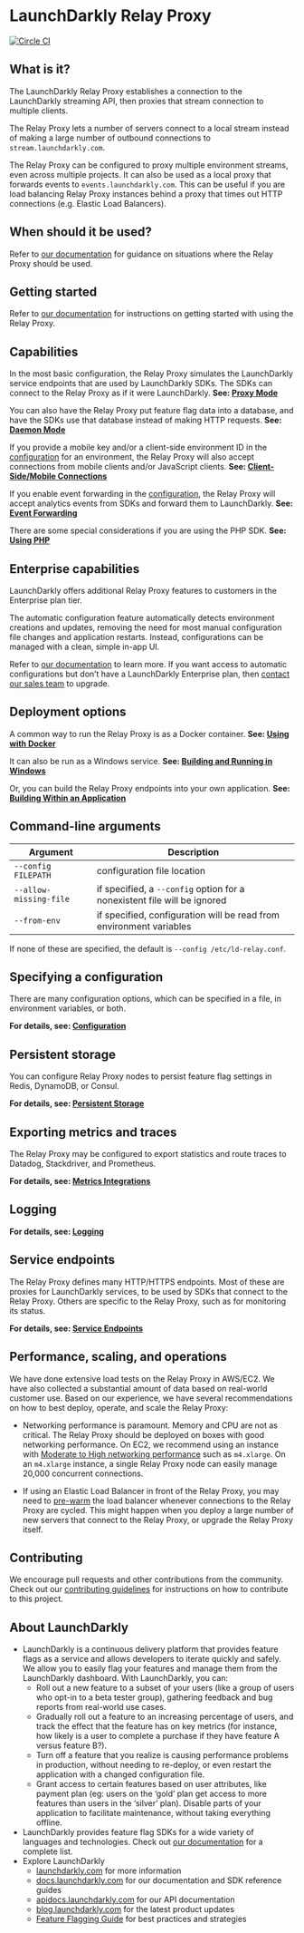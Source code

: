 # LaunchDarkly Relay Proxy

[![Circle CI](https://circleci.com/gh/launchdarkly/ld-relay.svg?style=shield)](https://circleci.com/gh/launchdarkly/ld-relay)

## What is it?

The LaunchDarkly Relay Proxy establishes a connection to the LaunchDarkly streaming API, then proxies that stream connection to multiple clients.

The Relay Proxy lets a number of servers connect to a local stream instead of making a large number of outbound connections to `stream.launchdarkly.com`.

The Relay Proxy can be configured to proxy multiple environment streams, even across multiple projects. It can also be used as a local proxy that forwards events  to `events.launchdarkly.com`. This can be useful if you are load balancing Relay Proxy instances behind a proxy that times out HTTP connections (e.g. Elastic Load Balancers).


## When should it be used?

Refer to [our documentation](https://docs.launchdarkly.com/home/advanced/relay-proxy#should-i-use-the-relay-proxy) for guidance on situations where the Relay Proxy should be used.


## Getting started

Refer to [our documentation](https://docs.launchdarkly.com/home/advanced/relay-proxy/using#starting-the-relay-proxy) for instructions on getting started with using the Relay Proxy.


## Capabilities

In the most basic configuration, the Relay Proxy simulates the LaunchDarkly service endpoints that are used by LaunchDarkly SDKs. The SDKs can connect to the Relay Proxy as if it were LaunchDarkly. **See: [Proxy Mode](./docs/proxy-mode.md)**

You can also have the Relay Proxy put feature flag data into a database, and have the SDKs use that database instead of making HTTP requests. **See: [Daemon Mode](./docs/daemon-mode.md)**

If you provide a mobile key and/or a client-side environment ID in the [configuration](./docs/configuration.md#file-section-environment-name) for an environment, the Relay Proxy will also accept connections from mobile clients and/or JavaScript clients. **See: [Client-Side/Mobile Connections](./docs/client-side.md)**

If you enable event forwarding in the [configuration](./docs/configuration.md#file-section-events), the Relay Proxy will accept analytics events from SDKs and forward them to LaunchDarkly. **See: [Event Forwarding](./docs/events.md)**

There are some special considerations if you are using the PHP SDK. **See: [Using PHP](./docs/php.md)**


## Enterprise capabilities

LaunchDarkly offers additional Relay Proxy features to customers in the Enterprise plan tier. 

The automatic configuration feature automatically detects environment creations and updates, removing the need for most manual configuration file changes and application restarts. Instead, configurations can be managed with a clean, simple in-app UI.

Refer to [our documentation](https://docs.launchdarkly.com/home/advanced/relay-proxy/automatic-configuration) to learn more. If you want access to automatic configurations but don’t have a LaunchDarkly Enterprise plan, then [contact our sales team](https://launchdarkly.com/contact-sales/) to upgrade.


## Deployment options

A common way to run the Relay Proxy is as a Docker container. **See: [Using with Docker](./docs/docker.md)**

It can also be run as a Windows service. **See: [Building and Running in Windows](./docs/windows.md)**

Or, you can build the Relay Proxy endpoints into your own application. **See: [Building Within an Application](./docs/in-app.md)**


## Command-line arguments

Argument               | Description
---------------------- | --------------------
`--config FILEPATH`    | configuration file location
`--allow-missing-file` | if specified, a `--config` option for a nonexistent file will be ignored
`--from-env`           | if specified, configuration will be read from environment variables

If none of these are specified, the default is `--config /etc/ld-relay.conf`.


## Specifying a configuration

There are many configuration options, which can be specified in a file, in environment variables, or both.

**For details, see: [Configuration](./docs/configuration.md)**


## Persistent storage

You can configure Relay Proxy nodes to persist feature flag settings in Redis, DynamoDB, or Consul.

**For details, see: [Persistent Storage](./docs/persistent-storage.md)**


## Exporting metrics and traces

The Relay Proxy may be configured to export statistics and route traces to Datadog, Stackdriver, and Prometheus.

**For details, see: [Metrics Integrations](./docs/metrics.md)**


## Logging

**For details, see: [Logging](./docs/logging.md)**


## Service endpoints

The Relay Proxy defines many HTTP/HTTPS endpoints. Most of these are proxies for LaunchDarkly services, to be used by SDKs that connect to the Relay Proxy. Others are specific to the Relay Proxy, such as for monitoring its status.

**For details, see: [Service Endpoints](./docs/endpoints.md)**


## Performance, scaling, and operations

We have done extensive load tests on the Relay Proxy in AWS/EC2. We have also collected a substantial amount of data based on real-world customer use. Based on our experience, we have several recommendations on how to best deploy, operate, and scale the Relay Proxy:

* Networking performance is paramount. Memory and CPU are not as critical. The Relay Proxy should be deployed on boxes with good networking performance. On EC2, we recommend using an instance with [Moderate to High networking performance](http://www.ec2instances.info/) such as `m4.xlarge`. On an `m4.xlarge` instance, a single Relay Proxy node can easily manage 20,000 concurrent connections.

* If using an Elastic Load Balancer in front of the Relay Proxy, you may need to [pre-warm](https://aws.amazon.com/articles/1636185810492479) the load balancer whenever connections to the Relay Proxy are cycled. This might happen when you deploy a large number of new servers that connect to the Relay Proxy, or upgrade the Relay Proxy itself.


## Contributing

We encourage pull requests and other contributions from the community. Check out our [contributing guidelines](CONTRIBUTING.md) for instructions on how to contribute to this project.


## About LaunchDarkly

* LaunchDarkly is a continuous delivery platform that provides feature flags as a service and allows developers to iterate quickly and safely. We allow you to easily flag your features and manage them from the LaunchDarkly dashboard.  With LaunchDarkly, you can:
    * Roll out a new feature to a subset of your users (like a group of users who opt-in to a beta tester group), gathering feedback and bug reports from real-world use cases.
    * Gradually roll out a feature to an increasing percentage of users, and track the effect that the feature has on key metrics (for instance, how likely is a user to complete a purchase if they have feature A versus feature B?).
    * Turn off a feature that you realize is causing performance problems in production, without needing to re-deploy, or even restart the application with a changed configuration file.
    * Grant access to certain features based on user attributes, like payment plan (eg: users on the ‘gold’ plan get access to more features than users in the ‘silver’ plan). Disable parts of your application to facilitate maintenance, without taking everything offline.
* LaunchDarkly provides feature flag SDKs for a wide variety of languages and technologies. Check out [our documentation](https://docs.launchdarkly.com/docs) for a complete list.
* Explore LaunchDarkly
    * [launchdarkly.com](https://www.launchdarkly.com/ "LaunchDarkly Main Website") for more information
    * [docs.launchdarkly.com](https://docs.launchdarkly.com/  "LaunchDarkly Documentation") for our documentation and SDK reference guides
    * [apidocs.launchdarkly.com](https://apidocs.launchdarkly.com/  "LaunchDarkly API Documentation") for our API documentation
    * [blog.launchdarkly.com](https://blog.launchdarkly.com/  "LaunchDarkly Blog Documentation") for the latest product updates
    * [Feature Flagging Guide](https://github.com/launchdarkly/featureflags/  "Feature Flagging Guide") for best practices and strategies
